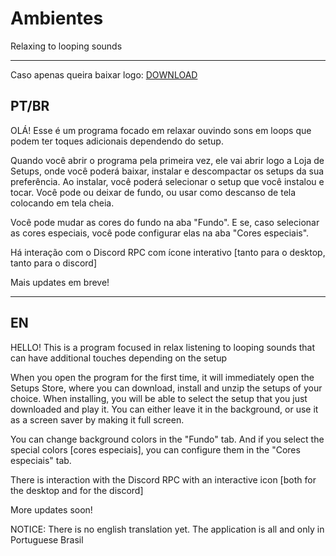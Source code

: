 # Ambientes
Relaxing to looping sounds

---

Caso apenas queira baixar logo:
[DOWNLOAD](https://github.com/Thebonn/Ambientes/releases/tag/publish)

## **PT/BR**

OLÁ!
Esse é um programa focado em relaxar ouvindo sons em loops que podem ter toques adicionais dependendo do setup.

Quando você abrir o programa pela primeira vez, ele vai abrir logo a Loja de Setups, onde você poderá baixar, instalar e descompactar os setups da sua preferência.
Ao instalar, você poderá selecionar o setup que você instalou e tocar. Você pode ou deixar de fundo, ou usar como descanso de tela colocando em tela cheia.

Você pode mudar as cores do fundo na aba "Fundo". E se, caso selecionar as cores especiais, você pode configurar elas na aba "Cores especiais".

Há interação com o Discord RPC com ícone interativo [tanto para o desktop, tanto para o discord]

Mais updates em breve!

---

## **EN**

HELLO!
This is a program focused in relax listening to looping sounds that can have additional touches depending on the setup

When you open the program for the first time, it will immediately open the Setups Store, where you can download, install and unzip the setups of your choice.
When installing, you will be able to select the setup that you just downloaded and play it. You can either leave it in the background, or use it as a screen saver by making it full screen.

You can change background colors in the "Fundo" tab. And if you select the special colors [cores especiais], you can configure them in the "Cores especiais" tab.

There is interaction with the Discord RPC with an interactive icon [both for the desktop and for the discord]

More updates soon!

NOTICE: There is no english translation yet. The application is all and only in Portuguese Brasil
